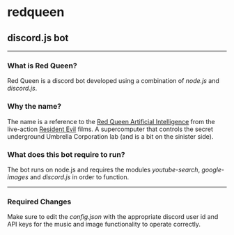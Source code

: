 # redqueen
## discord.js bot

-------------

### What is Red Queen?
Red Queen is a discord bot developed using a combination of *node.js* and *discord.js*.

### Why the name?
The name is a reference to the [Red Queen Artificial Intelligence](https://residentevil.fandom.com/wiki/Red_Queen_(Anderson)) from the live-action [Resident Evil](https://en.wikipedia.org/wiki/Resident_Evil_(film_series)) films. A supercomputer that controls the secret underground Umbrella Corporation lab (and is a bit on the sinister side).

### What does this bot require to run?
The bot runs on node.js and requires the modules *youtube-search*, *google-images* and *discord.js* in order to function.

------------

### Required Changes
Make sure to edit the *config.json* with the appropriate discord user id and  API keys for the music and image functionality to operate correctly.
